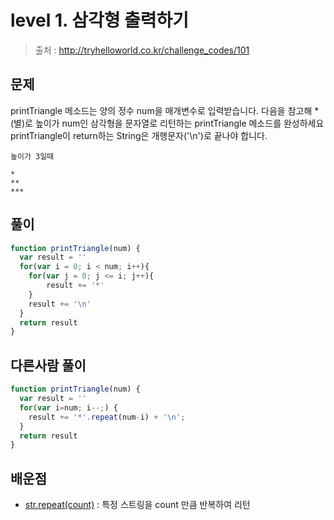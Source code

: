 # level 1. 삼각형 출력하기
> 출처 : http://tryhelloworld.co.kr/challenge_codes/101

## 문제
printTriangle 메소드는 양의 정수 num을 매개변수로 입력받습니다.
다음을 참고해 *(별)로 높이가 num인 삼각형을 문자열로 리턴하는 printTriangle 메소드를 완성하세요
printTriangle이 return하는 String은 개행문자('\n')로 끝나야 합니다.

```   
높이가 3일때

*
**
***
```

## 풀이
```javascript
function printTriangle(num) {
  var result = ''
  for(var i = 0; i < num; i++){
  	for(var j = 0; j <= i; j++){
    	result += '*'
    }
    result += '\n'
  }
  return result
}

```

## 다른사람 풀이
```javascript
function printTriangle(num) {
  var result = ''
  for(var i=num; i--;) {
    result += '*'.repeat(num-i) + '\n';
  }
  return result
}
```

## 배운점
- [str.repeat(count)](https://developer.mozilla.org/ko/docs/Web/JavaScript/Reference/Global_Objects/String/repeat) : 특정 스트링을 count 만큼 반복하여 리턴

